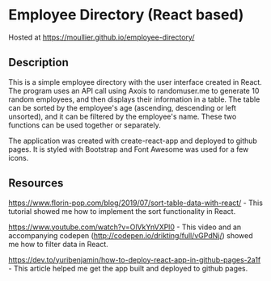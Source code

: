 # Employee Directory (React based)

Hosted at https://moullier.github.io/employee-directory/

## Description

This is a simple employee directory with the user interface created in React.  The program uses an API call using Axois to randomuser.me to generate 10 random employees, and then displays their information in a table.  The table can be sorted by the employee's age (ascending, descending or left unsorted), and it can be filtered by the employee's name.  These two functions can be used together or separately.

The application was created with create-react-app and deployed to github pages.  It is styled with Bootstrap and Font Awesome was used for a few icons.

## Resources

https://www.florin-pop.com/blog/2019/07/sort-table-data-with-react/ - This tutorial showed me how to implement the sort functionality in React.

https://www.youtube.com/watch?v=OlVkYnVXPl0 - This video and an accompanying codepen (http://codepen.io/drikting/full/vGPdNj/) showed me how to filter data in React.

https://dev.to/yuribenjamin/how-to-deploy-react-app-in-github-pages-2a1f - This article helped me get the app built and deployed to github pages.